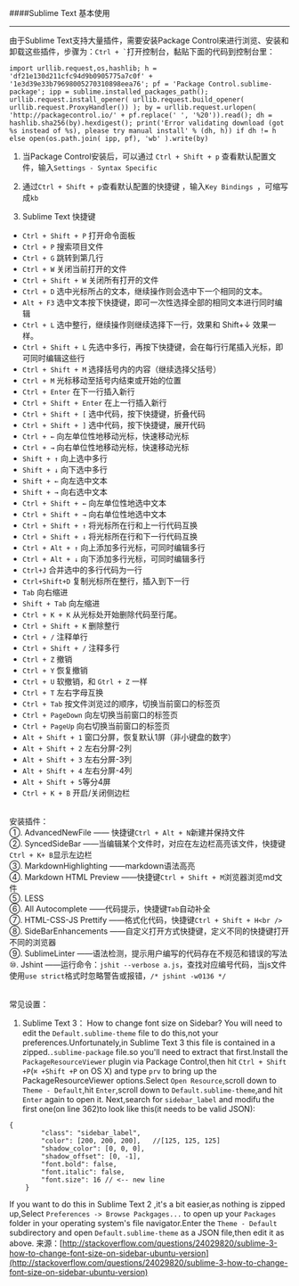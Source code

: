 ####Sublime Text 基本使用

---
由于Sublime Text支持大量插件，需要安装Package Control来进行浏览、安装和卸载这些插件，步骤为：`` Ctrl + ` ``打开控制台，黏贴下面的代码到控制台里：

``` 
import urllib.request,os,hashlib; h = 'df21e130d211cfc94d9b0905775a7c0f' + '1e3d39e33b79698005270310898eea76'; pf = 'Package Control.sublime-package'; ipp = sublime.installed_packages_path(); urllib.request.install_opener( urllib.request.build_opener( urllib.request.ProxyHandler()) ); by = urllib.request.urlopen( 'http://packagecontrol.io/' + pf.replace(' ', '%20')).read(); dh = hashlib.sha256(by).hexdigest(); print('Error validating download (got %s instead of %s), please try manual install' % (dh, h)) if dh != h else open(os.path.join( ipp, pf), 'wb' ).write(by)
```
1. 当Package Control安装后，可以通过 `Ctrl + Shift + p` 查看默认配置文件，输入`Settings - Syntax Specific `

 

2.  通过`Ctrl + Shift + p`查看默认配置的快捷键 ，输入`Key Bindings `，可缩写成`kb`



3.  Sublime Text 快捷键


* `Ctrl + Shift + P` 打开命令面板
* `Ctrl + P` 搜索项目文件
* `Ctrl + G` 跳转到第几行
* `Ctrl + W` 关闭当前打开的文件
* `Ctrl + Shift + W` 关闭所有打开的文件
* `Ctrl + D` 选中光标所占的文本，继续操作则会选中下一个相同的文本。
* `Alt + F3` 选中文本按下快捷键，即可一次性选择全部的相同文本进行同时编辑
* `Ctrl + L` 选中整行，继续操作则继续选择下一行，效果和 Shift+↓ 效果一样。
* `Ctrl + Shift + L` 先选中多行，再按下快捷键，会在每行行尾插入光标，即可同时编辑这些行
* `Ctrl + Shift + M` 选择括号内的内容（继续选择父括号）
* `Ctrl + M` 光标移动至括号内结束或开始的位置
* `Ctrl + Enter` 在下一行插入新行
* `Ctrl + Shift + Enter` 在上一行插入新行
* `Ctrl + Shift + [` 选中代码，按下快捷键，折叠代码
* `Ctrl + Shift + ]` 选中代码，按下快捷键，展开代码
* `Ctrl + ←` 向左单位性地移动光标，快速移动光标
* `Ctrl + →` 向右单位性地移动光标，快速移动光标
* `Shift + ↑` 向上选中多行
* `Shift + ↓` 向下选中多行
* `Shift + ←` 向左选中文本
* `Shift + →` 向右选中文本
* `Ctrl + Shift + ←` 向左单位性地选中文本
* `Ctrl + Shift + →` 向右单位性地选中文本
* `Ctrl + Shift + ↑` 将光标所在行和上一行代码互换
* `Ctrl + Shift + ↓` 将光标所在行和下一行代码互换
* `Ctrl + Alt + ↑` 向上添加多行光标，可同时编辑多行
* `Ctrl + Alt + ↓` 向下添加多行光标，可同时编辑多行
* `Ctrl+J` 合并选中的多行代码为一行 
* `Ctrl+Shift+D` 复制光标所在整行，插入到下一行
* `Tab` 向右缩进
* `Shift + Tab` 向左缩进
* `Ctrl + K + K` 从光标处开始删除代码至行尾。
* `Ctrl + Shift + K` 删除整行
* `Ctrl + /` 注释单行
* `Ctrl + Shift + /` 注释多行
* `Ctrl + Z` 撤销
* `Ctrl + Y` 恢复撤销
* `Ctrl + U` 软撤销，和 `Gtrl + Z` 一样
* `Ctrl + T` 左右字母互换
* `Ctrl + Tab` 按文件浏览过的顺序，切换当前窗口的标签页
* `Ctrl + PageDown` 向左切换当前窗口的标签页
* `Ctrl + PageUp` 向右切换当前窗口的标签页
* `Alt + Shift + 1` 窗口分屏，恢复默认1屏（非小键盘的数字）
* `Alt + Shift + 2` 左右分屏-2列
* `Alt + Shift + 3` 左右分屏-3列
* `Alt + Shift + 4` 左右分屏-4列
* `Alt + Shift + 5`等分4屏
* `Ctrl + K + B` 开启/关闭侧边栏
<br /><br />

安装插件：<br />
①. AdvancedNewFile     —— 快捷键`Ctrl + Alt + N`新建并保持文件<br />
②. SyncedSideBar   ——当编辑某个文件时，对应在左边栏高亮该文件，快捷键`Ctrl + K+ B`显示左边栏<br />
③. MarkdownHighlighting   ——markdown语法高亮<br />
④. Markdown HTML Preview   ——快捷键`Ctrl + Shift + M`浏览器浏览md文件<br />
⑤. LESS<br />
⑥. All Autocomplete   ——代码提示，快捷键`Tab`自动补全<br />
⑦. HTML-CSS-JS Prettify   ——格式化代码，快捷键`Ctrl + Shift + H<br />`
⑧. SideBarEnhancements   ——自定义打开方式快捷键，定义不同的快捷键打开不同的浏览器<br />
⑨. SublimeLinter   ——语法检测，提示用户编写的代码存在不规范和错误的写法<br />
⑩. Jshint   ——运行命令：`jshit --verbose a.js`，查找对应编号代码，当js文件使用`use strict`格式时忽略警告或报错，`/* jshint -w0136 */`<br />

<br />
常见设置：

1. Sublime Text 3： How to change font size on Sidebar?
You will need to edit the  `Default.sublime-theme` file to do this,not your preferences.Unfortunately,in Sublime Text 3 this file is contained in a zipped.`.sublime-package` file.so you'll need to extract that first.Install the `PackageResourceViewer` plugin via Package Control,then hit `Ctrl + Shift +P`(`⌘ +Shift +P` on OS X) and type `prv` to bring up the PackageResourceViewer options.Select `Open Resource`,scroll down to `Theme - Default`,hit `Enter`,scroll down to `Default.sublime-theme`,and hit `Enter` again to open it.
Next,search for `sidebar_label` and modifu the first one(on line 362)to look like this(it needs to be valid JSON):

```
{
        "class": "sidebar_label",
        "color": [200, 200, 200],   //[125, 125, 125]
        "shadow_color": [0, 0, 0],
        "shadow_offset": [0, -1],
        "font.bold": false,
        "font.italic": false,
        "font.size": 16 // <-- new line
    }
```
If you want to do this in Sublime Text 2 ,it's a bit easier,as nothing is zipped up,Select `Preferences -> Browse Packgages...` to open up your `Packages` folder in your operating system's file navigator.Enter the `Theme - Default` subdirectory and open `Default.sublime-theme` as a JSON file,then edit it as above.
来源：[http://stackoverflow.com/questions/24029820/sublime-3-how-to-change-font-size-on-sidebar-ubuntu-version](http://stackoverflow.com/questions/24029820/sublime-3-how-to-change-font-size-on-sidebar-ubuntu-version)


<br /><br />





 
 
 